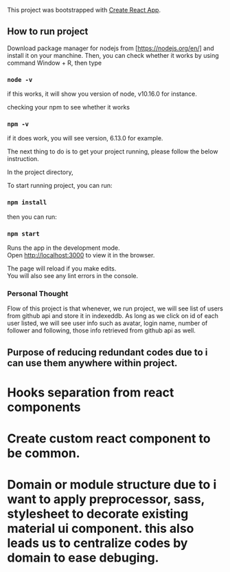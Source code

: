 This project was bootstrapped with [Create React App](https://github.com/facebook/create-react-app).

## How to run project

Download package manager for nodejs from [https://nodejs.org/en/] and install it on your manchine.
Then, you can check whether it works by using command Window + R,
then type

### `node -v`

if this works, it will show you version of node, v10.16.0 for instance.

checking your npm to see whether it works

### `npm -v`

if it does work, you will see version, 6.13.0 for example.

The next thing to do is to get your project running, please follow the below instruction.

In the project directory,

To start running project, you can run:

### `npm install`

then you can run:

### `npm start`

Runs the app in the development mode.<br />
Open [http://localhost:3000](http://localhost:3000) to view it in the browser.

The page will reload if you make edits.<br />
You will also see any lint errors in the console.

### Personal Thought

Flow of this project is that whenever, we run project, we will see list of users from github api and store it in indexeddb.
As long as we click on id of each user listed, we will see user info such as avatar, login name, number of follower and following, those info retrieved from github api as well.

## Purpose of reducing redundant codes due to i can use them anywhere within project.

# Hooks separation from react components

# Create custom react component to be common.

# Domain or module structure due to i want to apply preprocessor, sass, stylesheet to decorate existing material ui component. this also leads us to centralize codes by domain to ease debuging.
